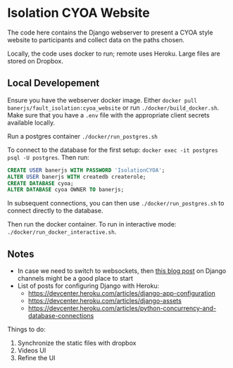 # Isolation CYOA Website

The code here contains the Django webserver to present a CYOA style website to participants and collect data on the paths chosen.

Locally, the code uses docker to run; remote uses Heroku. Large files are stored on Dropbox.


## Local Developement

Ensure you have the webserver docker image. Either `docker pull banerjs/fault_isolation:cyoa_website` or run `./docker/build_docker.sh`. Make sure that you have a `.env` file with the appropriate client secrets available locally.

Run a postgres container `./docker/run_postgres.sh`

To connect to the database for the first setup: `docker exec -it postgres psql -U postgres`. Then run:

```sql
CREATE USER banerjs WITH PASSWORD 'IsolationCYOA';
ALTER USER banerjs WITH createdb createrole;
CREATE DATABASE cyoa;
ALTER DATABASE cyoa OWNER TO banerjs;
```

In subsequent connections, you can then use `./docker/run_postgres.sh` to connect directly to the database.

Then run the docker container. To run in interactive mode: `./docker/run_docker_interactive.sh`.


## Notes

- In case we need to switch to websockets, then [this blog post](https://blog.heroku.com/in_deep_with_django_channels_the_future_of_real_time_apps_in_django) on Django channels might be a good place to start
- List of posts for configuring Django with Heroku:
    - https://devcenter.heroku.com/articles/django-app-configuration
    - https://devcenter.heroku.com/articles/django-assets
    - https://devcenter.heroku.com/articles/python-concurrency-and-database-connections

Things to do:

1. Synchronize the static files with dropbox
1. Videos UI
1. Refine the UI
